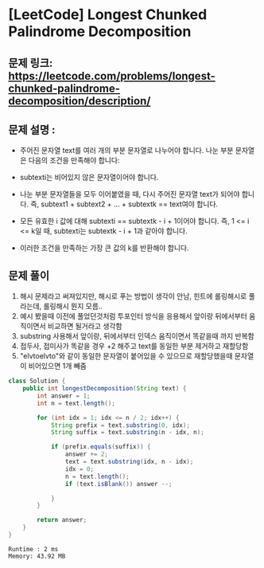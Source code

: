 # [LeetCode] Longest Chunked Palindrome Decomposition
## 문제 링크: https://leetcode.com/problems/longest-chunked-palindrome-decomposition/description/


## 문제 설명 :


- 주어진 문자열 text를 여러 개의 부분 문자열로 나누어야 합니다. 나눈 부분 문자열은 다음의 조건을 만족해야 합니다:

- subtexti는 비어있지 않은 문자열이어야 합니다.
- 나눈 부분 문자열들을 모두 이어붙였을 때, 다시 주어진 문자열 text가 되어야 합니다. 즉, subtext1 + subtext2 + ... + subtextk == text여야 합니다.
- 모든 유효한 i 값에 대해 subtexti == subtextk - i + 1이어야 합니다. 즉, 1 <= i <= k일 때, subtexti는 subtextk - i + 1과 같아야 합니다.
- 이러한 조건을 만족하는 가장 큰 값의 k를 반환해야 합니다.

## 문제 풀이

1. 해시 문제라고 써져있지만, 해시로 푸는 방법이 생각이 안남, 힌트에 롤링해시로 풀라는데, 롤링해시 뭔지 모름..
2. 예시 봤을때 이전에 풀었던것처럼 투포인터 방식을 응용해서 앞이랑 뒤에서부터 움직이면서 비교하면 될거라고 생각함
3. substring 사용해서 앞이랑, 뒤에서부터 인덱스 움직이면서 똑같을때 까지 반복함
4. 접두사, 접미사가 똑같을 경우 +2 해주고 text를 동일한 부분 제거하고 재할당함
5. "elvtoelvto"와 같이 동일한 문자열이 붙어있을 수 있으므로 재할당했을때 문자열이 비어있으면 1개 빼줌

```java
class Solution {
    public int longestDecomposition(String text) {
        int answer = 1;
        int n = text.length();

        for (int idx = 1; idx <= n / 2; idx++) {
            String prefix = text.substring(0, idx);
            String suffix = text.substring(n - idx, n);

            if (prefix.equals(suffix)) {
                answer += 2;
                text = text.substring(idx, n - idx);
                idx = 0;
                n = text.length();
                if (text.isBlank()) answer --;

            }
        }

        return answer;
    }
}
```

```text
Runtime : 2 ms
Memory: 43.92 MB
```